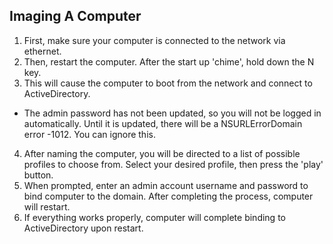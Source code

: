 ## Imaging A Computer

1. First, make sure your computer is connected to the network via ethernet.
2. Then, restart the computer. After the start up 'chime', hold down the N key.
3. This will cause the computer to boot from the network and connect to ActiveDirectory.
  * The admin password has not been updated, so you will not be logged in automatically. Until it is updated, there will be a NSURLErrorDomain error -1012. You can ignore this.
4. After naming the computer, you will be directed to a list of possible profiles to choose from. Select your desired profile, then press the 'play' button.
5. When prompted, enter an admin account username and password to bind computer to the domain. After completing the process, computer will restart.
6. If everything works properly, computer will complete binding to ActiveDirectory upon restart.
